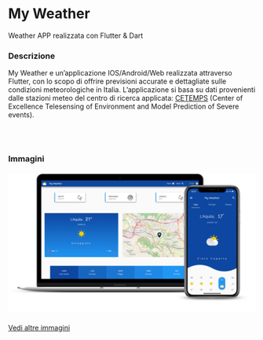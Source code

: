# My Weather
 Weather APP realizzata con Flutter & Dart

### Descrizione
My Weather e  un’applicazione  IOS/Android/Web  realizzata  attraverso  Flutter,  con  lo scopo di offrire previsioni accurate e dettagliate sulle condizioni meteorologiche in Italia. L’applicazione  si  basa  su  dati  provenienti  dalle  stazioni  meteo  del  centro  di  ricerca applicata: [CETEMPS](http://cetemps.aquila.infn.it/) (Center  of  Excellence  Telesensing  of  Environment  and  Model Prediction of Severe events). 
 
 \
<br/>
 
### Immagini
#### ![Demo_Image](<https://github.com/enrimon15/my_weather/blob/master/img_demo/UI_multidevice.png>)


[Vedi altre immagini](https://github.com/enrimon15/my_weather/tree/master/img_demo)
